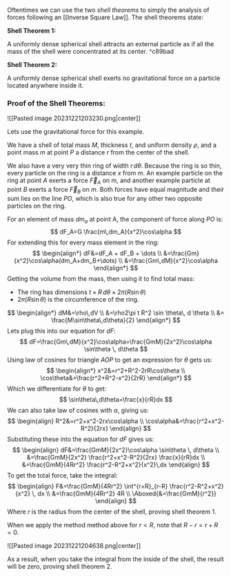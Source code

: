 Oftentimes we can use the two *shell theorems* to simply the analysis of forces following an [[Inverse Square Law]]. The shell theorems state:

**Shell Theorem 1:**

A uniformly dense spherical shell attracts an external particle as if all the mass of the shell were concentrated at its center. ^c89bad

**Shell Theorem 2:**

A uniformly dense spherical shell exerts no gravitational force on a particle located anywhere inside it.

### Proof of the Shell Theorems:

![[Pasted image 20231221203230.png|center]]

Lets use the gravitational force for this example.

We have a shell of total mass $M$, thickness $t$, and uniform density $\rho$, and a point mass $m$ at point $P$ a distance $r$ from the center of the shell.

We also have a very very thin ring of width $r\,d\theta$. Because the ring is so thin, every particle on the ring is a distance $x$ from $m$.  An example particle on the ring at point $A$ exerts a force $\vec{F}_A$ on m, and another example particle at point $B$ exerts a force $\vec{F}_B$ on $m$. Both forces have equal magnitude and their sum lies on the line $PO$, which is also true for any other two opposite particles on the ring.

For an element of mass $dm_a$ at point A, the component of force along $PO$ is:
$$
dF_A=G \frac{m\,dm_A}{x^2}\cos\alpha
$$
For extending this for every mass element in the ring:
$$
\begin{align*}
dF&=dF_A + dF_B + \dots \\
&=\frac{Gm}{x^2}\cos\alpha(dm_A+dm_B+\dots) \\
&=\frac{Gm\,dM}{x^2}\cos\alpha
\end{align*}
$$
Getting the volume from the mass, then using it to find total mass:
- The ring has dimensions $t \times R\,d\theta \times2\pi(R\sin\theta)$
- $2\pi(R\sin\theta)$ is the circumference of the ring.

$$
\begin{align*}
dM&=\rho\,dV \\
&=\rho2\pi t R^2 \sin \theta\, d \theta \\
&= \frac{M\sin\theta\,d\theta}{2}
\end{align*}
$$
Lets plug this into our equation for $dF$:
$$
dF=\frac{Gm\,dM}{x^2}\cos\alpha=\frac{GmM}{2x^2}\cos\alpha \sin\theta \, d\theta
$$
Using law of cosines for triangle $AOP$ to get an expression for $\theta$ gets us:
$$
\begin{align*}
x^2&=r^2+R^2-2rR\cos\theta \\
\cos\theta&=\frac{r^2+R^2-x^2}{2rR}
\end{align*}
$$
Which we differentiate for $\theta$ to get:
$$
\sin\theta\,d\theta=\frac{x}{rR}dx
$$
We can also take law of cosines with $\alpha$, giving us:
$$
\begin{align}
R^2&=r^2+x^2-2rx\cos\alpha \\
\cos\alpha&=\frac{r^2+x^2-R^2}{2rx}
\end{align}
$$
Substituting these into the equation for $dF$ gives us:
$$
\begin{align}
dF&=\frac{GmM}{2x^2}\cos\alpha \sin\theta \, d\theta \\
&=\frac{GmM}{2x^2} \frac{r^2+x^2-R^2}{2rx} \frac{x}{rR}dx \\
&=\frac{GmM}{4Rr^2} \frac{r^2-R^2+x^2}{x^2}\,dx
\end{align}
$$
To get the total force, take the integral:
$$
\begin{align}
F&=\frac{GmM}{4Rr^2} \int^{r+R}_{r-R} \frac{r^2-R^2+x^2}{x^2} \, dx  \\
&=\frac{GmM}{4Rr^2} 4R \\
\Aboxed{&=\frac{GmM}{r^2}}
\end{align}
$$
Where $r$ is the radius from the center of the shell, proving shell theorem 1.

When we apply the method method above for $r<R$, note that $R-r=r+R=0$.

![[Pasted image 20231221204638.png|center]]

As a result, when you take the integral from the inside of the shell, the result will be zero, proving shell theorem 2.